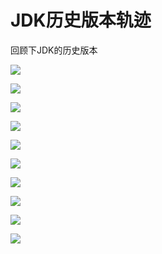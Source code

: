 # JDK历史版本轨迹

回顾下JDK的历史版本

![](https://mmbiz.qpic.cn/mmbiz_jpg/YZibCWq4rxD9huCHluThLvj6LNsPI4KibQ69HXib2cx7cXl80uNn6zJ2ESavY3BU8VIxXTyVJaN4ZvI1jantYuCQQ/640?wx_fmt=jpeg\&wxfrom=5\&wx_lazy=1\&wx_co=1)

![](https://mmbiz.qpic.cn/mmbiz_jpg/YZibCWq4rxD9huCHluThLvj6LNsPI4KibQQJ5pAicibUIt8htkw33NASC9lSmDnsrYaDckTKcUwVZ9WxxQ46Cjiah6A/640?wx_fmt=jpeg\&wxfrom=5\&wx_lazy=1\&wx_co=1)

![](https://mmbiz.qpic.cn/mmbiz_jpg/YZibCWq4rxD9huCHluThLvj6LNsPI4KibQv21d3nL8GA2leq76KUyEhz2PJxRjVTBjpbBicy7a9SyGxVPvzvDXrQw/640?wx_fmt=jpeg\&wxfrom=5\&wx_lazy=1\&wx_co=1)

![](https://mmbiz.qpic.cn/mmbiz_jpg/YZibCWq4rxD9huCHluThLvj6LNsPI4KibQRn3VUoOxF5ykC8H8jQJgeo4ctb3n7b109MkdsHPq68PDmMqCFw0icMQ/640?wx_fmt=jpeg\&wxfrom=5\&wx_lazy=1\&wx_co=1)

![](https://mmbiz.qpic.cn/mmbiz_jpg/YZibCWq4rxD9huCHluThLvj6LNsPI4KibQxNV0bktIazCdbdXCJlKVm9F25rRGAXAaibea4q5kIQtx4Na7kGYIcUw/640?wx_fmt=jpeg\&wxfrom=5\&wx_lazy=1\&wx_co=1)

![](https://mmbiz.qpic.cn/mmbiz_jpg/YZibCWq4rxD9huCHluThLvj6LNsPI4KibQ5mDI0r1p3SDjWrhCon7OrFQqFicfKibtgibcHoZZp51rSSwNib9FwhHnHw/640?wx_fmt=jpeg\&wxfrom=5\&wx_lazy=1\&wx_co=1)

![](https://mmbiz.qpic.cn/mmbiz_jpg/YZibCWq4rxD9huCHluThLvj6LNsPI4KibQ7EfuFPNlx2JcBROL0P456HKYQ05xW7FFR0l3VnTQ27gSicLAgmA9RuQ/640?wx_fmt=jpeg\&wxfrom=5\&wx_lazy=1\&wx_co=1)

![](https://mmbiz.qpic.cn/mmbiz_jpg/YZibCWq4rxD9huCHluThLvj6LNsPI4KibQNibfmXTcWHDLamXq3rERcibibWX0nrnibyXYXVNIHHpRuBxQRibwb3icS1Ew/640?wx_fmt=jpeg\&wxfrom=5\&wx_lazy=1\&wx_co=1)

![](https://mmbiz.qpic.cn/mmbiz_jpg/YZibCWq4rxD9huCHluThLvj6LNsPI4KibQGEb0V8iaXjMeFYUQibMkgQhKuN2hpHB6GoxqV0QxYLh2CvLaRKUcqv7A/640?wx_fmt=jpeg\&wxfrom=5\&wx_lazy=1\&wx_co=1)

![](https://mmbiz.qpic.cn/mmbiz_jpg/YZibCWq4rxD9huCHluThLvj6LNsPI4KibQ8lByTPhoDzed6os6o5LiavbwDyqE51ua65gQIp5AnMB4vvx8ibIbV7Bw/640?wx_fmt=jpeg\&wxfrom=5\&wx_lazy=1\&wx_co=1)
